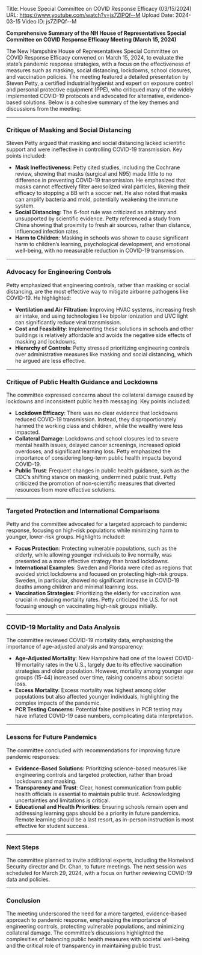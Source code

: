 Title: House Special Committee on COVID Response Efficacy (03/15/2024)
URL: https://www.youtube.com/watch?v=js7ZlPQf--M
Upload Date: 2024-03-15
Video ID: js7ZlPQf--M

**Comprehensive Summary of the NH House of Representatives Special Committee on COVID Response Efficacy Meeting (March 15, 2024)**

The New Hampshire House of Representatives Special Committee on COVID Response Efficacy convened on March 15, 2024, to evaluate the state’s pandemic response strategies, with a focus on the effectiveness of measures such as masking, social distancing, lockdowns, school closures, and vaccination policies. The meeting featured a detailed presentation by Steven Petty, a certified industrial hygienist and expert on exposure control and personal protective equipment (PPE), who critiqued many of the widely implemented COVID-19 protocols and advocated for alternative, evidence-based solutions. Below is a cohesive summary of the key themes and discussions from the meeting:

---

### **Critique of Masking and Social Distancing**
Steven Petty argued that masking and social distancing lacked scientific support and were ineffective in controlling COVID-19 transmission. Key points included:
- **Mask Ineffectiveness**: Petty cited studies, including the Cochrane review, showing that masks (surgical and N95) made little to no difference in preventing COVID-19 transmission. He emphasized that masks cannot effectively filter aerosolized viral particles, likening their efficacy to stopping a BB with a soccer net. He also noted that masks can amplify bacteria and mold, potentially weakening the immune system.
- **Social Distancing**: The 6-foot rule was criticized as arbitrary and unsupported by scientific evidence. Petty referenced a study from China showing that proximity to fresh air sources, rather than distance, influenced infection rates.
- **Harm to Children**: Masking in schools was shown to cause significant harm to children’s learning, psychological development, and emotional well-being, with no measurable reduction in COVID-19 transmission.

---

### **Advocacy for Engineering Controls**
Petty emphasized that engineering controls, rather than masking or social distancing, are the most effective way to mitigate airborne pathogens like COVID-19. He highlighted:
- **Ventilation and Air Filtration**: Improving HVAC systems, increasing fresh air intake, and using technologies like bipolar ionization and UVC light can significantly reduce viral transmission.
- **Cost and Feasibility**: Implementing these solutions in schools and other buildings is relatively affordable and avoids the negative side effects of masking and lockdowns.
- **Hierarchy of Controls**: Petty stressed prioritizing engineering controls over administrative measures like masking and social distancing, which he argued are less effective.

---

### **Critique of Public Health Guidance and Lockdowns**
The committee expressed concerns about the collateral damage caused by lockdowns and inconsistent public health messaging. Key points included:
- **Lockdown Efficacy**: There was no clear evidence that lockdowns reduced COVID-19 transmission. Instead, they disproportionately harmed the working class and children, while the wealthy were less impacted.
- **Collateral Damage**: Lockdowns and school closures led to severe mental health issues, delayed cancer screenings, increased opioid overdoses, and significant learning loss. Petty emphasized the importance of considering long-term public health impacts beyond COVID-19.
- **Public Trust**: Frequent changes in public health guidance, such as the CDC’s shifting stance on masking, undermined public trust. Petty criticized the promotion of non-scientific measures that diverted resources from more effective solutions.

---

### **Targeted Protection and International Comparisons**
Petty and the committee advocated for a targeted approach to pandemic response, focusing on high-risk populations while minimizing harm to younger, lower-risk groups. Highlights included:
- **Focus Protection**: Protecting vulnerable populations, such as the elderly, while allowing younger individuals to live normally, was presented as a more effective strategy than broad lockdowns.
- **International Examples**: Sweden and Florida were cited as regions that avoided strict lockdowns and focused on protecting high-risk groups. Sweden, in particular, showed no significant increase in COVID-19 deaths among children and minimal learning loss.
- **Vaccination Strategies**: Prioritizing the elderly for vaccination was crucial in reducing mortality rates. Petty criticized the U.S. for not focusing enough on vaccinating high-risk groups initially.

---

### **COVID-19 Mortality and Data Analysis**
The committee reviewed COVID-19 mortality data, emphasizing the importance of age-adjusted analysis and transparency:
- **Age-Adjusted Mortality**: New Hampshire had one of the lowest COVID-19 mortality rates in the U.S., largely due to its effective vaccination strategies and older population. However, mortality among younger age groups (15-44) increased over time, raising concerns about societal loss.
- **Excess Mortality**: Excess mortality was highest among older populations but also affected younger individuals, highlighting the complex impacts of the pandemic.
- **PCR Testing Concerns**: Potential false positives in PCR testing may have inflated COVID-19 case numbers, complicating data interpretation.

---

### **Lessons for Future Pandemics**
The committee concluded with recommendations for improving future pandemic responses:
- **Evidence-Based Solutions**: Prioritizing science-based measures like engineering controls and targeted protection, rather than broad lockdowns and masking.
- **Transparency and Trust**: Clear, honest communication from public health officials is essential to maintain public trust. Acknowledging uncertainties and limitations is critical.
- **Educational and Health Priorities**: Ensuring schools remain open and addressing learning gaps should be a priority in future pandemics. Remote learning should be a last resort, as in-person instruction is most effective for student success.

---

### **Next Steps**
The committee planned to invite additional experts, including the Homeland Security director and Dr. Chan, to future meetings. The next session was scheduled for March 29, 2024, with a focus on further reviewing COVID-19 data and policies.

---

### **Conclusion**
The meeting underscored the need for a more targeted, evidence-based approach to pandemic response, emphasizing the importance of engineering controls, protecting vulnerable populations, and minimizing collateral damage. The committee’s discussions highlighted the complexities of balancing public health measures with societal well-being and the critical role of transparency in maintaining public trust.